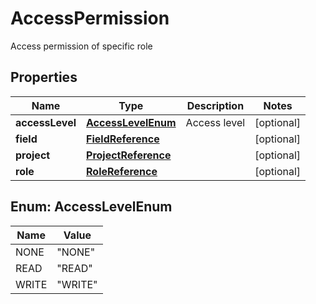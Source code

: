 

# AccessPermission

Access permission of specific role

## Properties

Name | Type | Description | Notes
------------ | ------------- | ------------- | -------------
**accessLevel** | [**AccessLevelEnum**](#AccessLevelEnum) | Access level |  [optional]
**field** | [**FieldReference**](FieldReference.md) |  |  [optional]
**project** | [**ProjectReference**](ProjectReference.md) |  |  [optional]
**role** | [**RoleReference**](RoleReference.md) |  |  [optional]



## Enum: AccessLevelEnum

Name | Value
---- | -----
NONE | &quot;NONE&quot;
READ | &quot;READ&quot;
WRITE | &quot;WRITE&quot;



